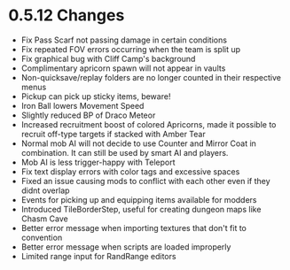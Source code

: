 # 0.5.12 Changes #

* Fix Pass Scarf not passing damage in certain conditions
* Fix repeated FOV errors occurring when the team is split up
* Fix graphical bug with Cliff Camp's background
* Complimentary apricorn spawn will not appear in vaults
* Non-quicksave/replay folders are no longer counted in their respective menus
* Pickup can pick up sticky items, beware!
* Iron Ball lowers Movement Speed
* Slightly reduced BP of Draco Meteor
* Increased recruitment boost of colored Apricorns, made it possible to recruit off-type targets if stacked with Amber Tear
* Normal mob AI will not decide to use Counter and Mirror Coat in combination. It can still be used by smart AI and players.
* Mob AI is less trigger-happy with Teleport
* Fix text display errors with color tags and excessive spaces
* Fixed an issue causing mods to conflict with each other even if they didnt overlap
* Events for picking up and equipping items available for modders
* Introduced TileBorderStep, useful for creating dungeon maps like Chasm Cave
* Better error message when importing textures that don't fit to convention
* Better error message when scripts are loaded improperly
* Limited range input for RandRange editors